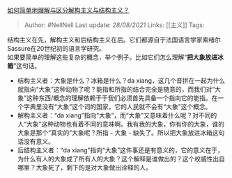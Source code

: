 [如何简单地理解与区分解构主义与结构主义？](https://www.zhihu.com/question/19631505/answer/12484881)

> Author: #NellNell 
Last update: *28/08/2021* 
Links: [[主义]] 
Tags:   

结构主义在先，解构主义和后结构主义在后。它们都源自于法国语言学家索绪尔Sassure在20世纪初的语言学研究。  
如果要简单的理解这些复杂的概念，举个例子。比如它们怎么理解“**把大象放进冰箱**”这句话。  

-   结构主义者：大象是什么？冰箱是什么？da xiang，这几个音拼在一起为什么就指向“大象”这种动物了呢？能指和所指的结合完全是随意的，而我们对“大象”这种东西/概念的理解依赖于于我们必须首先具备一个指向它的能指。在一个字典里没有“大象”这个词的国家，它的人民就不会有“大象”这个概念。
-   解构主义者：“da xiang”指向“大象”，而“大象”又意味着什么呢？对不同的人“大象”这种动物也有着不同的意味啊。我有我的大象，你有你的大象，谁的大象是那个“真实的”大象呢？所指 - 大象 - 缺失了。所以把大象放进冰箱这句话没有意义。
-   后结构主义者：“da xiang”指向“大象”这件事还是有意义的，它的意义在于，为什么有人的大象成了所有人的大象？这个解释是谁做出的？这个权威性出自哪里？大象死了，剩下的是对大象做出诠释的人。

  
  



